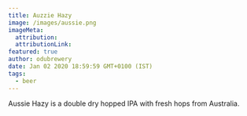 ```yaml
---
title: Auzzie Hazy
image: /images/aussie.png
imageMeta:
  attribution:
  attributionLink:
featured: true
author: odubrewery
date: Jan 02 2020 18:59:59 GMT+0100 (IST)
tags:
  - beer
---
```


Aussie Hazy is a double dry hopped IPA with fresh hops from Australia.
